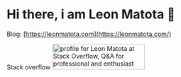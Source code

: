 # Hi there, i am Leon Matota <span class="wave">👋</span>

Blog: [https://leonmatota.com](https://leonmatota.com/)

Stack overflow
<a href="https://stackoverflow.com/users/8646962/leon-matota"><img src="https://stackoverflow.com/users/flair/8646962.png" width="208" height="58" alt="profile for Leon Matota at Stack Overflow, Q&amp;A for professional and enthusiast programmers" title="profile for Leon Matota at Stack Overflow, Q&amp;A for professional and enthusiast programmers"></a>
